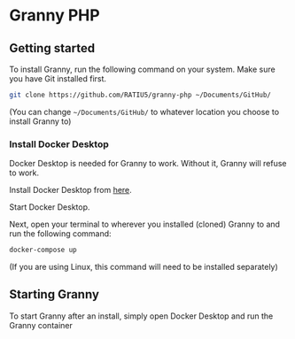 # Granny PHP

## Getting started

To install Granny, run the following command on your system. Make sure you have Git installed first.

```sh
git clone https://github.com/RATIU5/granny-php ~/Documents/GitHub/
```

(You can change `~/Documents/GitHub/` to whatever location you choose to install Granny to)

### Install Docker Desktop

Docker Desktop is needed for Granny to work. Without it, Granny will refuse to work.

Install Docker Desktop from [here](https://www.docker.com/products/docker-desktop/).

Start Docker Desktop.

Next, open your terminal to wherever you installed (cloned) Granny to and run the following command:

```sh
docker-compose up
```

(If you are using Linux, this command will need to be installed separately)

## Starting Granny

To start Granny after an install, simply open Docker Desktop and run the Granny container

